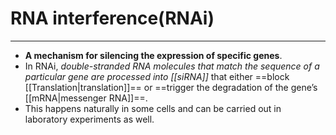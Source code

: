 # RNA interference(RNAi)
---
- **A mechanism for silencing the expression of specific genes**. 
- In RNAi, *double-stranded RNA molecules that match the sequence of a particular gene are processed into [[siRNA]]* that either ==block [[Translation|translation]]== or ==trigger the degradation of the gene’s [[mRNA|messenger RNA]]==. 
- This happens naturally in some cells and can be carried out in laboratory experiments as well.